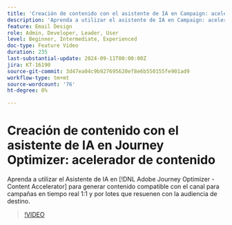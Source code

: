 ```yaml
---
title: 'Creación de contenido con el asistente de IA en Campaign: acelerador de contenido'
description: 'Aprenda a utilizar el asistente de IA en Campaign: acelerador de contenido para generar contenido según el canal para campañas en tiempo real 1:1 y por lotes que resuenen con la audiencia objetivo.'
feature: Email Design
role: Admin, Developer, Leader, User
level: Beginner, Intermediate, Experienced
doc-type: Feature Video
duration: 235
last-substantial-update: 2024-09-11T00:00:00Z
jira: KT-16190
source-git-commit: 3d47ea04c9b927695620ef8e6b550155fe901ad9
workflow-type: tm+mt
source-wordcount: '76'
ht-degree: 0%

---
```



# Creación de contenido con el asistente de IA en Journey Optimizer: acelerador de contenido

Aprenda a utilizar el Asistente de IA en [!DNL Adobe Journey Optimizer - Content Accelerator] para generar contenido compatible con el canal para campañas en tiempo real 1:1 y por lotes que resuenen con la audiencia de destino.

>[!VIDEO](https://video.tv.adobe.com/v/3433552/?learn=on)
